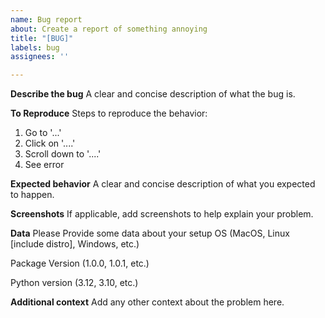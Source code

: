 ```yaml
---
name: Bug report
about: Create a report of something annoying
title: "[BUG]"
labels: bug
assignees: ''

---
```


**Describe the bug**
A clear and concise description of what the bug is.

**To Reproduce**
Steps to reproduce the behavior:
1. Go to '...'
2. Click on '....'
3. Scroll down to '....'
4. See error

**Expected behavior**
A clear and concise description of what you expected to happen.

**Screenshots**
If applicable, add screenshots to help explain your problem.

**Data**
Please Provide some data about your setup
OS (MacOS, Linux [include distro], Windows, etc.)

Package Version (1.0.0, 1.0.1, etc.)

Python version (3.12, 3.10, etc.)


**Additional context**
Add any other context about the problem here.
